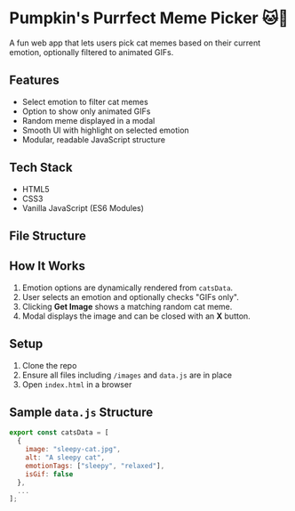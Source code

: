 # Pumpkin's Purrfect Meme Picker 🐱🎃

A fun web app that lets users pick cat memes based on their current emotion, optionally filtered to animated GIFs.

## Features

- Select emotion to filter cat memes
- Option to show only animated GIFs
- Random meme displayed in a modal
- Smooth UI with highlight on selected emotion
- Modular, readable JavaScript structure

## Tech Stack

- HTML5
- CSS3
- Vanilla JavaScript (ES6 Modules)

## File Structure


## How It Works

1. Emotion options are dynamically rendered from `catsData`.
2. User selects an emotion and optionally checks "GIFs only".
3. Clicking **Get Image** shows a matching random cat meme.
4. Modal displays the image and can be closed with an **X** button.

## Setup

1. Clone the repo
2. Ensure all files including `/images` and `data.js` are in place
3. Open `index.html` in a browser

## Sample `data.js` Structure

```javascript
export const catsData = [
  {
    image: "sleepy-cat.jpg",
    alt: "A sleepy cat",
    emotionTags: ["sleepy", "relaxed"],
    isGif: false
  },
  ...
];
